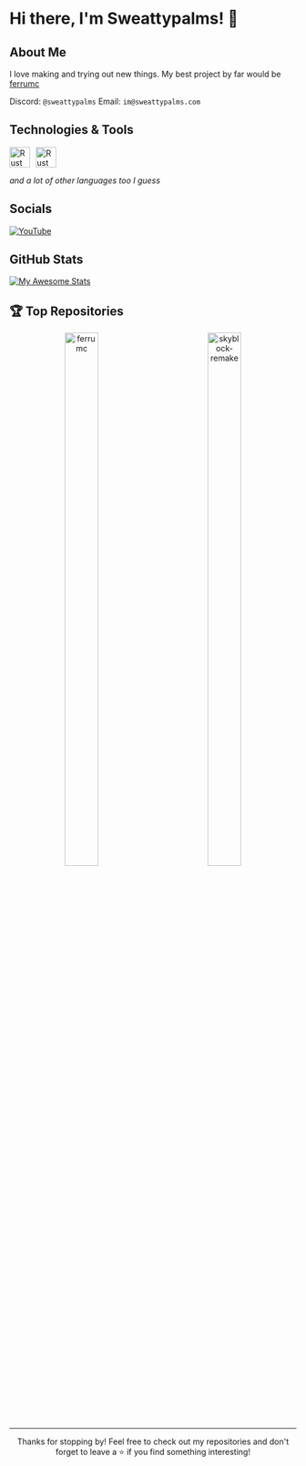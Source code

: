 [//]: # (Hi ![]&#40;https://user-images.githubusercontent.com/18350557/176309783-0785949b-9127-417c-8b55-ab5a4333674e.gif&#41; My name is Sweattypalms)

[//]: # (====================================================================================================================================)

[//]: # ()
[//]: # (I'm sweattypalms, and I love to make stuff I guess ;)

[//]: # ()
[//]: # (* ✉️ You can contact me in discord ``@sweattypalms``)

[//]: # (* I do have a youtube too. https://youtube.com/Sweattypalms)

[//]: # ()
[//]: # ()
[//]: # (<p style="display: flex; align-items: center; gap: 10px;">)

[//]: # (  <a href="https://www.rust-lang.org/" target="_blank" rel="noreferrer">)

[//]: # (    <img src="https://raw.githubusercontent.com/danielcranney/profileme-dev/main/public/icons/skills/rust.svg" width="36" height="36" alt="Rust" style="vertical-align: middle;" />)

[//]: # (  </a>)

[//]: # (  <b style="vertical-align: middle;">my beloved</b>)

[//]: # (</p>)

[//]: # ()
[//]: # (### Socials)

[//]: # ()
[//]: # (<p style="display: flex; gap: 20px;">)

[//]: # (  <a href="https://discord.com/users/544746366400724992" target="_blank" rel="noreferrer">)

[//]: # (    <picture>)

[//]: # (      <source media="&#40;prefers-color-scheme: dark&#41;" srcset="https://raw.githubusercontent.com/danielcranney/profileme-dev/main/public/icons/socials/discord-dark.svg" />)

[//]: # (      <source media="&#40;prefers-color-scheme: light&#41;" srcset="https://raw.githubusercontent.com/danielcranney/profileme-dev/main/public/icons/socials/discord.svg" />)

[//]: # (      <img src="https://raw.githubusercontent.com/danielcranney/profileme-dev/main/public/icons/socials/discord.svg" width="32" height="32" alt="Discord" />)

[//]: # (    </picture>)

[//]: # (  </a>)

[//]: # (  <a href="https://www.github.com/Sweattypalms" target="_blank" rel="noreferrer">)

[//]: # (    <picture>)

[//]: # (      <source media="&#40;prefers-color-scheme: dark&#41;" srcset="https://raw.githubusercontent.com/danielcranney/profileme-dev/main/public/icons/socials/github-dark.svg" />)

[//]: # (      <source media="&#40;prefers-color-scheme: light&#41;" srcset="https://raw.githubusercontent.com/danielcranney/profileme-dev/main/public/icons/socials/github.svg" />)

[//]: # (      <img src="https://raw.githubusercontent.com/danielcranney/profileme-dev/main/public/icons/socials/github.svg" width="32" height="32" alt="GitHub" />)

[//]: # (    </picture>)

[//]: # (  </a>)

[//]: # (  <a href="https://www.youtube.com/@sweattypalms" target="_blank" rel="noreferrer">)

[//]: # (    <picture>)

[//]: # (      <source media="&#40;prefers-color-scheme: dark&#41;" srcset="https://raw.githubusercontent.com/danielcranney/profileme-dev/main/public/icons/socials/youtube-dark.svg" />)

[//]: # (      <source media="&#40;prefers-color-scheme: light&#41;" srcset="https://raw.githubusercontent.com/danielcranney/profileme-dev/main/public/icons/socials/youtube.svg" />)

[//]: # (      <img src="https://raw.githubusercontent.com/danielcranney/profileme-dev/main/public/icons/socials/youtube.svg" width="32" height="32" alt="YouTube" />)

[//]: # (    </picture>)

[//]: # (  </a>)

[//]: # (</p>)

[//]: # (### Badges)

[//]: # ()
[//]: # (<b>My GitHub Stats &#40;Robbed of 400 stars&#41;</b>)

[//]: # ()
[//]: # (<a href="http://www.github.com/Sweattypalms"><img src="https://github-readme-stats.vercel.app/api?username=Sweattypalms&show_icons=true&hide=&count_private=true&title_color=ef4444&text_color=ffffff&icon_color=3382ed&bg_color=171717&hide_border=true&show_icons=true" alt="Sweattypalms's GitHub stats" /></a>)

[//]: # ()
[//]: # ()
[//]: # (<div align="center">)

[//]: # (  <h3>Top Repositories</h3>)

[//]: # (  <div style="display: flex; justify-content: space-around; width: 100%;">)

[//]: # (    <a href="https://github.com/Sweattypalms/ferrumc" style="width: 48%;">)

[//]: # (      <img width="100%" src="https://github-readme-stats.vercel.app/api/pin/?username=Sweattypalms&repo=ferrumc&title_color=ef4444&text_color=ffffff&icon_color=3382ed&bg_color=171717&hide_border=true&locale=en" alt="ferrumc" />)

[//]: # (    </a>)

[//]: # (    <a href="https://github.com/Sweattypalms/skyblock-remake" style="width: 48%;">)

[//]: # (      <img width="100%" src="https://github-readme-stats.vercel.app/api/pin/?username=Sweattypalms&repo=skyblock-remake&title_color=ef4444&text_color=ffffff&icon_color=3382ed&bg_color=171717&hide_border=true&locale=en" alt="skyblock-remake" />)

[//]: # (    </a>)

[//]: # (  </div>)

[//]: # (</div>)

[//]: # ()
[//]: # (*The stars on ferrumc don't count to my profile for some reason :&#40;*)


# Hi there, I'm Sweattypalms! 👋

[//]: # ([![GitHub followers]&#40;https://img.shields.io/github/followers/Sweattypalms?label=Follow&style=social&#41;]&#40;https://github.com/Sweattypalms&#41;)

[//]: # ([![YouTube Channel Subscribers]&#40;https://img.shields.io/youtube/channel/subscribers/UCOusJy5IlpYPFnv68FNQ9YA?style=social&#41;]&#40;https://youtube.com/Sweattypalms&#41;)

## About Me

I love making and trying out new things. 
My best project by far would be [ferrumc](https://ferrumc.com)

Discord: `@sweattypalms`
Email: `im@sweattypalms.com`

## Technologies & Tools

<p style="display: flex; align-items: center; gap: 10px;">
  <img src="https://raw.githubusercontent.com/danielcranney/profileme-dev/refs/heads/main/public/icons/skills/rust-colored-dark.svg" width="36" height="36" alt="Rust" />
  <img src="https://raw.githubusercontent.com/danielcranney/profileme-dev/refs/heads/main/public/icons/skills/rust-colored.svg" width="36" height="36" alt="Rust" />
</p>

*and a lot of other languages too I guess*

## Socials
<p style="display: flex; gap: 20px;">
  <a href="https://www.youtube.com/@sweattypalms" target="_blank">
    <img src="https://img.shields.io/badge/-YouTube-FF0000?style=flat&logo=youtube&logoColor=white" alt="YouTube" />
  </a>
</p>

## GitHub Stats

[![My Awesome Stats](https://awesome-github-stats.azurewebsites.net/user-stats/sweattypalms?cardType=level&theme=github-dark&preferLogin=true)](https://git.io/awesome-stats-card)

## 🏆 Top Repositories

<div align="center">
  <a href="https://github.com/Sweattypalms/ferrumc" style="width: 49%; display: inline-block;">
    <img width="49%" src="https://github-readme-stats.vercel.app/api/pin/?username=Sweattypalms&repo=ferrumc&title_color=ef4444&text_color=ffffff&icon_color=3382ed&bg_color=1c1917&hide_border=true&locale=en" alt="ferrumc" />
  </a>
  <a href="https://github.com/Sweattypalms/skyblock-remake" style="width: 49%; display: inline-block;">
    <img width="49%" src="https://github-readme-stats.vercel.app/api/pin/?username=Sweattypalms&repo=skyblock-remake&title_color=ef4444&text_color=ffffff&icon_color=3382ed&bg_color=1c1917&hide_border=true&locale=en" alt="skyblock-remake" />
  </a>
</div>

---

<p align="center">Thanks for stopping by! Feel free to check out my repositories and don't forget to leave a ⭐️ if you find something interesting!</p>
